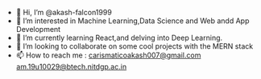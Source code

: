 - 👋 Hi, I’m @akash-falcon1999
- 👀 I’m interested in Machine Learning,Data Science and Web andd App Development
- 🌱 I’m currently learning React,and delving into Deep Learning.
- 💞️ I’m looking to collaborate on some cool projects with the MERN stack
- 📫 How to reach me : carismaticoakash007@gmail.com
                        am.19u10029@btech.nitdgp.ac.in
<!---
akash-falcon1999/akash-falcon1999 is a ✨ special ✨ repository because its `README.md` (this file) appears on your GitHub profile.
You can click the Preview link to take a look at your changes.
--->
